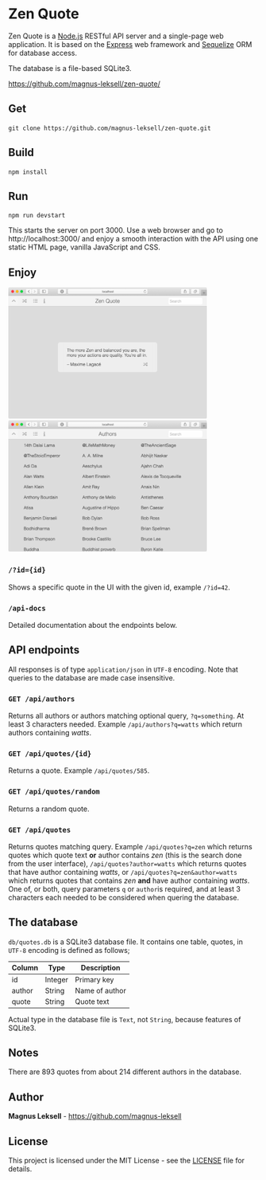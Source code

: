 # Zen Quote

Zen Quote is a [Node.js](https://github.com/nodejs) RESTful API server and a single-page web application. It is based on the [Express](http://expressjs.com/) web framework and [Sequelize](https://sequelize.org/) ORM for database access.

The database is a file-based SQLite3.

https://github.com/magnus-leksell/zen-quote/

## Get

    git clone https://github.com/magnus-leksell/zen-quote.git

## Build

    npm install

## Run

    npm run devstart

This starts the server on port 3000. Use a web browser and go to http://localhost:3000/ and enjoy a smooth interaction with the API using one static HTML page, vanilla JavaScript and CSS.

## Enjoy

<a href="./docs/images/zen-quote.png" target="_blank"><img src="./docs/images/zen-quote.png" width="400"></a>
<a href="./docs/images/authors.png" target="_blank"><img src="./docs/images/authors.png" width="400"></a>

### `/?id={id}`

Shows a specific quote in the UI with the given id, example `/?id=42`.

### `/api-docs`

Detailed documentation about the endpoints below.

## API endpoints

All responses is of type `application/json` in `UTF-8` encoding. Note that queries to the database are made case insensitive.

### `GET /api/authors`

Returns all authors or authors matching optional query, `?q=something`. At least 3 characters needed. Example `/api/authors?q=watts` which return authors containing *watts*.

### `GET /api/quotes/{id}`

Returns a quote. Example `/api/quotes/585`.

### `GET /api/quotes/random`

Returns a random quote.

### `GET /api/quotes`

Returns quotes matching query. Example `/api/quotes?q=zen` which returns quotes which quote text **or** author contains *zen* (this is the search done from the user interface), `/api/quotes?author=watts` which returns quotes that have author containing *watts*, or `/api/quotes?q=zen&author=watts` which returns quotes that contains *zen* **and** have author containing *watts*. One of, or both, query parameters `q` or `author`is required, and at least 3 characters each needed to be considered when quering the database.

## The database

`db/quotes.db` is a SQLite3 database file. It contains one table, quotes, in `UTF-8` encoding is defined as follows;

Column | Type | Description
-------|------|------------
id | Integer | Primary key
author | String | Name of author
quote | String | Quote text

Actual type in the database file is `Text`, not `String`, because features of SQLite3.

## Notes

There are 893 quotes from about 214 different authors in the database.

## Author

**Magnus Leksell** - https://github.com/magnus-leksell

## License

This project is licensed under the MIT License - see the [LICENSE](LICENSE) file for details.